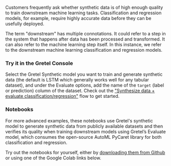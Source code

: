 Customers frequently ask whether synthetic data is of high enough quality to train downstream machine learning tasks. Classification and regression models, for example, require highly accurate data before they can be usefully deployed. 

The term "downstream" has multiple connotations. It could refer to a step in the system that happens after data has been processed and transformed. It can also refer to the machine learning step itself. In this instance, we refer to the downstream machine learning classification and regression models.

### Try it in the Gretel Console
Select the Gretel Synthetic model you want to train and generate synthetic data (the default is LSTM which generally works well for any tabular dataset), and under the Evaluate options, add the name of the `target` (label or prediction) column of the dataset. Check out the ["Synthesize data + evaluate classification/regression"](https://console.gretel.ai/use_cases/cards/use-case-downstream-accuracy/projects) flow to get started.

### Notebooks

For more advanced examples, these notebooks use Gretel's synthetic model to generate synthetic data from publicly available datasets and then verifies its quality when training downstream models using Gretel’s Evaluate model, which consumes the open-source AutoML PyCaret library for both classification and regression.

Try out the notebooks for yourself, either by [downloading them from Github](https://github.com/gretelai/gretel-blueprints/tree/main/docs/notebooks) or using one of the Google Colab links below.
